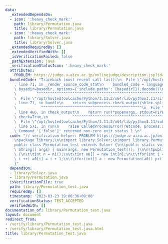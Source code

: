 ```yaml
---
data:
  _extendedDependsOn:
  - icon: ':heavy_check_mark:'
    path: library/Permutation.java
    title: library/Permutation.java
  - icon: ':heavy_check_mark:'
    path: library/Solver.java
    title: library/Solver.java
  _extendedRequiredBy: []
  _extendedVerifiedWith: []
  _isVerificationFailed: false
  _pathExtension: java
  _verificationStatusIcon: ':heavy_check_mark:'
  attributes:
    PROBLEM: https://judge.u-aizu.ac.jp/onlinejudge/description.jsp?id=ITP2_5_D
  bundledCode: "Traceback (most recent call last):\n  File \"/opt/hostedtoolcache/Python/3.11.2/x64/lib/python3.11/site-packages/onlinejudge_verify/documentation/build.py\"\
    , line 71, in _render_source_code_stat\n    bundled_code = language.bundle(stat.path,\
    \ basedir=basedir, options={'include_paths': [basedir]}).decode()\n          \
    \         ^^^^^^^^^^^^^^^^^^^^^^^^^^^^^^^^^^^^^^^^^^^^^^^^^^^^^^^^^^^^^^^^^^^^^^^^^^^^^^^^^\n\
    \  File \"/opt/hostedtoolcache/Python/3.11.2/x64/lib/python3.11/site-packages/onlinejudge_verify/languages/user_defined.py\"\
    , line 71, in bundle\n    return subprocess.check_output(shlex.split(command))\n\
    \           ^^^^^^^^^^^^^^^^^^^^^^^^^^^^^^^^^^^^^^^^^^^^^\n  File \"/opt/hostedtoolcache/Python/3.11.2/x64/lib/python3.11/subprocess.py\"\
    , line 466, in check_output\n    return run(*popenargs, stdout=PIPE, timeout=timeout,\
    \ check=True,\n           ^^^^^^^^^^^^^^^^^^^^^^^^^^^^^^^^^^^^^^^^^^^^^^^^^^^^^^^^^\n\
    \  File \"/opt/hostedtoolcache/Python/3.11.2/x64/lib/python3.11/subprocess.py\"\
    , line 571, in run\n    raise CalledProcessError(retcode, process.args,\nsubprocess.CalledProcessError:\
    \ Command '['false']' returned non-zero exit status 1.\n"
  code: "// verification-helper: PROBLEM https://judge.u-aizu.ac.jp/onlinejudge/description.jsp?id=ITP2_5_D\n\
    \npackage library;\n\nimport library.Solver;\nimport library.Permutation;\n\n\
    public class Permutation_test extends Solver {\n\tpublic static void main(final\
    \ String[] args) { main(args, new Permutation_test()); }\n\n\tpublic void solve()\
    \ {\n\t\tint n = ni();\n\t\tint a0[] = new int[n];\n\t\tfor(int i = 0; i < n;\
    \ i ++) a0[i] = i + 1;\n\t\tfor(int[] a : new Permutation(a0)) prtln(a);\n\t}\n\
    }"
  dependsOn:
  - library/Solver.java
  - library/Permutation.java
  isVerificationFile: true
  path: library/Permutation_test.java
  requiredBy: []
  timestamp: '2023-03-23 19:06:36+09:00'
  verificationStatus: TEST_ACCEPTED
  verifiedWith: []
documentation_of: library/Permutation_test.java
layout: document
redirect_from:
- /verify/library/Permutation_test.java
- /verify/library/Permutation_test.java.html
title: library/Permutation_test.java
---
```

